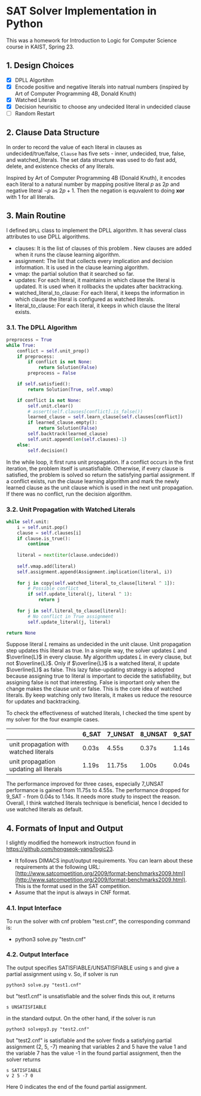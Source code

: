 # SAT Solver Implementation in Python

This was a homework for Introduction to Logic for Computer Science course in KAIST, Spring 23.

## 1. Design Choices

- [x] DPLL Algortihm
- [x] Encode positive and negative literals into natrual numbers (inspired by Art of Computer Programming 4B, Donald Knuth)
- [x] Watched Literals
- [x] Decision heurisitic to choose any undecided literal in undecided clause
- [ ] Random Restart

## 2. Clause Data Structure

In order to record the value of each literal in clauses as undecided/true/false, `Clause` has five sets - inner, undecided, true, false, and watched_literals. The set data structure was used to do fast add, delete, and existence checks of any literals.

Inspired by Art of Computer Programming 4B (Donald Knuth), it encodes each literal to a natural number by mapping positive literal $p$ as $2p$ and negative literal $\neg p$ as $2p+1$. Then the negation is equvalent to doing **xor** with 1 for all literals.

## 3. Main Routine

I defined `DPLL` class to implement the DPLL algorithm. It has several class attributes to use DPLL algorithms.

- clauses: It is the list of clauses of this problem . New clauses are added when it runs the clause learning algorithm.
- assignment: The list that collects every implication and decision information. It is used in the clause learning algorithm.
- vmap: the partial solution that it searched so far.
- updates: For each literal, it maintains in which clause the literal is updated. It is used when it rollbacks the updates after backtracking.
- watched_literal_to_clause: For each literal, it keeps the information in which clause the literal is configured as watched literals.
- literal_to_clause: For each literal, it keeps in which clause the literal exists.

### 3.1.  The DPLL Algorithm

```python
preprocess = True
while True:
    conflict = self.unit_prop()
    if preprocess:
        if conflict is not None:
            return Solution(False)
        preprocess = False

    if self.satisfied():
        return Solution(True, self.vmap)

    if conflict is not None:
        self.unit.clear()
        # assert(self.clauses[conflict].is_false())
        learned_clause = self.learn_clause(self.clauses[conflict])
        if learned_clause.empty():
            return Solution(False)
        self.backtrack(learned_clause)
        self.unit.append(len(self.clauses)-1)
    else:
        self.decision()
```

In the while loop, it first runs unit propagation. If a conflict occurs in the first iteration, the problem itself is unsatisfiable. Otherwise, if every clause is satisfied, the problem is solved so return the satisfying partial assignment. If a conflict exists, run the clause learning algorithm and mark the newly learned clause as the unit clause which is used in the next unit propagation. If there was no conflict, run the decision algorithm.

### 3.2. Unit Propagation with Watched Literals

```python
while self.unit:
    i = self.unit.pop()
    clause = self.clauses[i]
    if clause.is_true():
        continue
    
    literal = next(iter(clause.undecided))
    
    self.vmap.add(literal)
    self.assignment.append(Assignment.implication(literal, i))
    
    for j in copy(self.watched_literal_to_clause[literal ^ 1]):
        # Possible conflict
        if self.update_literal(j, literal ^ 1):
            return j
    
    for j in self.literal_to_clause[literal]:
        # No conflict in True assignment
        self.update_literal(j, literal)

return None
```

Suppose literal $L$ remains as undecided in the unit clause. Unit propagation step updates this literal as true. In a simple way, the solver updates $L$ and $\overline{L}$ in every clause. My algorithm updates $L$ in every clause, but not $\overline{L}$. Only if $\overline{L}$ is a watched literal, it update $\overline{L}$ as false. This lazy false-updating strategy is adopted because assigning true to literal is important to decide the satisfiability, but assigning false is not that interesting.  False is important only when the change makes the clause unit or false. This is the core idea of watched literals. By keep watching only two literals, it makes us reduce the resource for updates and backtracking.

To check the effectiveness of watched literals, I checked the time spent by my solver for the four example cases.

|  | 6_SAT | 7_UNSAT | 8_UNSAT | 9_SAT |
| --- | --- | --- | --- | --- |
| unit propagation with watched literals | 0.03s | 4.55s | 0.37s | 1.14s |
| unit propagation updating all literals  | 1.19s | 11.75s | 1.00s | 0.04s |

The performance improved for three cases, especially 7_UNSAT performance is gained from 11.75s to 4.55s. The performance dropped for 9_SAT - from 0.04s to 1.14s. It needs more study to inspect the reason. Overall, I think watched literals technique is beneficial, hence I decided to use watched literals as default.

## 4. Formats of Input and Output

I slightly modified the homework instruction found in https://github.com/hongseok-yang/logic23.

* It follows DIMACS input/output requirements. You can learn about these requirements at the following URL: [http://www.satcompetition.org/2009/format-benchmarks2009.html](http://www.satcompetition.org/2009/format-benchmarks2009.html). This is the format used in the SAT competition. 
* Assume that the input is always in CNF format.

### 4.1. Input Interface

To run the solver with cnf problem "test.cnf", the corresponding command is:

* python3 solve.py "testn.cnf"

### 4.2. Output Interface

The output specifies SATISFIABLE/UNSATISFIABLE using s and give a partial assignment using v. So, if solver is run

```
python3 solve.py "test1.cnf"
```

but "test1.cnf" is unsatisfiable and the solver finds this out, it returns

```
s UNSATISFIABLE
```

in the standard output. On the other hand, if the solver is run

```
python3 solvepy3.py "test2.cnf"
```

but "test2.cnf" is satisfiable and the solver finds a satisfying partial assignment (2, 5, -7) meaning that variables 2 and 5 have the value 1 and the variable 7 has the value -1 in the found partial assignment, then the solver returns

```
s SATISFIABLE
v 2 5 -7 0
```

Here 0 indicates the end of the found partial assignment.
